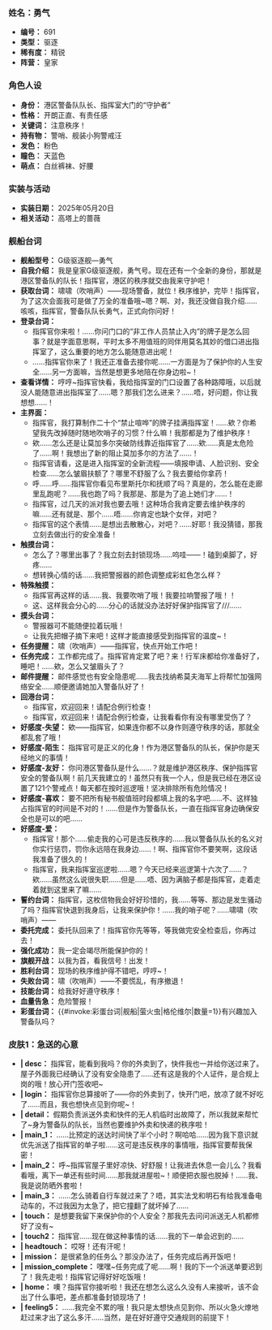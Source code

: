 ### 姓名：勇气
* **编号：** 691
* **类型：** 驱逐
* **稀有度：** 精锐
* **阵营：** 皇家


### 角色人设
* **身份：** 港区警备队队长、指挥室大门的“守护者”
* **性格：** 开朗正直、有责任感
* **关键词：** 注意秩序！
* **持有物：** 警哨、舰装小狗警戒汪
* **发色：** 粉色
* **瞳色：** 天蓝色
* **萌点：** 白丝裤袜、好腰


### 实装与活动
* **实装日期：** 2025年05月20日
* **相关活动：** 高塔上的蔷薇


### 舰船台词
* **舰船型号：** G级驱逐舰—勇气
* **自我介绍：** 我是皇家G级驱逐舰，勇气号。现在还有一个全新的身份，那就是港区警备队的队长！指挥官，港区的秩序就交由我来守护吧！
* **获取台词：** 啸啸（吹哨声）——现场警备，就位！秩序维护，完毕！指挥官，为了这次会面我可是做了万全的准备哦~嗯？啊、对，我还没做自我介绍……咳咳，指挥官，警备队队长勇气，正式向你问好！
* **登录台词：**
  * 指挥官你来啦！……你问门口的“非工作人员禁止入内”的牌子是怎么回事？就是字面意思啊，平时太多不用值班的同伴用莫名其妙的借口进出指挥室了，这么重要的地方怎么能随意进出呢！
  * ……指挥官你来了！我还正准备去接你呢……一方面是为了保护你的人生安全……另一方面嘛，当然是想更多地陪在你身边啦~！
* **查看详情：** 哼哼~指挥官快看，我给指挥室的门口设置了各种路障哦，以后就没人能随意进出指挥室了……嗯？那我们怎么进来？……唔，好问题，你让我想想……！
* **主界面：**
  * 指挥官，我打算制作二十个“禁止喧哗”的牌子挂满指挥室！……欸？你希望我先改掉随时随地吹哨子的习惯？什么嘛！我那都是为了维护秩序！
  * 欸……怎么还是让莫加多尔突破防线靠近指挥官了……欸……真是太危险了……啊！我想出了新的阻止莫加多尔的方法了……！
  * 指挥官请看，这是进入指挥室的全新流程——填报申请、人脸识别、安全检查……怎么皱眉扶额了？哪里不舒服了么？我去要给你拿药！
  * 呼……呼……指挥官你看见布里斯托尔和抚顺了吗？真是的，怎么能在走廊里乱跑呢？……我也跑了吗？我那是、那是为了追上她们才……！
  * 指挥官，过几天的派对我也要去哦！这种场合我肯定要去维护秩序的嘛……还有就是、那个……唔……你肯定也缺个女伴，对吧？
  * 指挥官的这个表情……是想出去散散心，对吧？……好耶！我没猜错，那我立刻去做出行的安全准备！
* **触摸台词：**
  * 怎么了？哪里出事了？我立刻去封锁现场……呜哇——！磕到桌脚了，好疼……
  * 想转换心情的话……我把警报器的颜色调整成彩虹色怎么样？
* **特殊触摸：**
  * 指挥官再这样的话……我、我要吹哨了哦！我要拉响警报了哦！！
  * 这、这样我会分心的……分心的话就没办法好好保护指挥官了///……
* **摸头台词：**
  * 警报器可不能随便拉着玩哦！
  * 让我先把帽子摘下来吧！这样才能直接感受到指挥官的温度~！
* **任务提醒：** 啸（吹哨声）——指挥官，快点开始工作吧！
* **任务完成：** 工作都完成了。指挥官肯定累了吧？来！行军床都给你准备好了，睡吧！……欸，怎么又皱眉头了？
* **邮件提醒：** 邮件感觉也有安全隐患呢……我去找纳希莫夫海军上将帮忙加强网络安全……顺便邀请她加入警备队好了！
* **回港台词：**
  * 指挥官，欢迎回来！请配合例行检查！
  * 指挥官，欢迎回来！请配合例行检查，让我看看你有没有哪里受伤了？
* **好感度-失望：** 欸——指挥官，如果连你都不以身作则遵守秩序的话，那就全都乱套了哦！
* **好感度-陌生：** 指挥官可是正义的化身！作为港区警备队的队长，保护你是天经地义的事情！
* **好感度-友好：** 你问港区警备队是什么……？就是维护港区秩序、保护指挥官安全的警备队啊！前几天我建立的！虽然只有我一个人，但是我已经在港区设置了121个警戒点！每天都在按时巡逻哦！坚决排除所有危险情况！
* **好感度-喜欢：** 要不把所有秘书舰值班时段都填上我的名字吧……不、这样独占指挥官的时间是不对的！……但是作为警备队长，一直在指挥官身边确保安全也是可以的吧……
* **好感度-爱：**
  * 指挥官！那个……偷走我的心可是违反秩序的……我以警备队队长的名义对你实行惩罚，罚你永远陪在我身边……！啊、指挥官你不要笑啊，这段话我准备了很久的！
  * 指挥官，我来指挥室巡逻啦……嗯？今天已经来巡逻第十六次了……？欸……虽然这么说很失职……但是……唔、因为满脑子都是指挥官，走着走着就到这里来了嘛……
* **誓约台词：** 指挥官，这枚信物我会好好珍惜的，我……等等、那边是发生骚动了吗？指挥官快退到我身后，让我来保护你！……我的哨子呢？……啸啸（吹哨声）——
* **委托完成：** 委托队回来了！指挥官你先等等，等我做完安全检查后，你再过去！
* **强化成功：** 我一定会竭尽所能保护你的！
* **旗舰开战：** 以我为首，看我信号！出发！
* **胜利台词：** 现场的秩序维护得不错吧，哼哼~！
* **失败台词：** 啸（吹哨声）——不要慌乱，有序撤退！
* **技能台词：** 给我好好遵守秩序！
* **血量告急：** 危险警报！
* **彩蛋台词：** {{#invoke:彩蛋台词|舰船|萤火虫|格伦维尔|数量=1}}有兴趣加入警备队吗？


### 皮肤1：急送的心意
* **| desc：** 指挥官，能看到我吗？你的外卖到了，快件我也一并给你送过来了。屋子外面我已经确认了没有安全隐患了……还有这是我的个人证件，是合规上岗的哦！放心开门签收吧~
* **| login：** 指挥官你总算接听了——你的外卖到了，快开门吧，放凉了就不好吃了……而且，我也想快点见到你呢~！
* **| detail：** 假期负责派送外卖和快件的无人机临时出故障了，所以我就来帮忙了~身为警备队的队长，当然也要维护外卖和快递的秩序啦！
* **| main_1：** ……比预定的送达时间快了半个小时？啊哈哈……因为我下意识就优先派送了指挥官的单子啦……这可是违反秩序的事情哦，指挥官要帮我保密！
* **| main_2：** 呼~指挥官屋子里好凉快、好舒服！让我进去休息一会儿么？我看看哦，离下一单还有些时间……那我就进屋啦~！顺便把衣服也脱掉！……我、我是说防晒外套啦！
* **| main_3：** ……怎么骑着自行车就过来了？唔，其实法戈和明石有给我准备电动车的，不过我因为太急了，把它撞翻了就坏掉了……
* **| touch：** 是想要我留下来保护你的个人安全？那我先去问问派送无人机都修好了没有~
* **| touch2：** 指挥官……现在做这种事情的话……我的下一单会迟到的……
* **| headtouch：** 哎呀！还有汗呢！
* **| mission：** 是很紧急的任务么？那没办法了，任务完成后再开饭吧！
* **| mission_complete：** 嘿嘿~任务完成了呢……啊！我的下一个派送单要迟到了！我先走啦！指挥官记得好好吃饭哦！
* **| home：** 噢？指挥官你接听啦！我还在想怎么这么久没有人来接听，该不会出了什么事吧，差点都准备封锁现场了！
* **| feeling5：** ……我完全不累的哦！我只是太想快点见到你、所以火急火燎地赶过来才出了这么多汗……当然，是在好好遵守交通规则的前提下！
